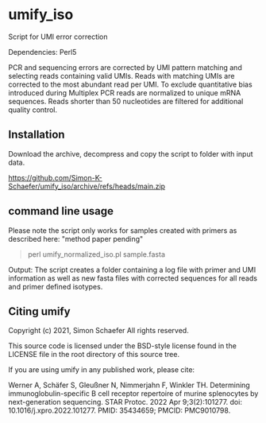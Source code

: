 # umify_iso
Script for UMI error correction

Dependencies: Perl5

PCR and sequencing errors are corrected by UMI pattern matching and selecting reads containing valid UMIs. Reads with matching UMIs are corrected to the most abundant read per UMI. To exclude quantitative bias introduced during Multiplex PCR reads are normalized to unique mRNA sequences. Reads shorter than 50 nucleotides are filtered for additional quality control.

## Installation

Download the archive, decompress and copy the script to folder with input data.

https://github.com/Simon-K-Schaefer/umify_iso/archive/refs/heads/main.zip



## command line usage

Please note the script only works for samples created with primers as described here:
"method paper pending"


>perl umify_normalized_iso.pl sample.fasta


Output: The script creates a folder containing a log file with primer and UMI information as well as new fasta files with corrected sequences for all reads and primer defined isotypes.






## Citing umify

Copyright (c) 2021, Simon Schaefer
All rights reserved.

This source code is licensed under the BSD-style license found in the
LICENSE file in the root directory of this source tree. 

If you are using umify in any published work, please cite:

Werner A, Schäfer S, Gleußner N, Nimmerjahn F, Winkler TH. Determining immunoglobulin-specific B cell receptor repertoire of murine splenocytes by next-generation sequencing. STAR Protoc. 2022 Apr 9;3(2):101277. doi: 10.1016/j.xpro.2022.101277. PMID: 35434659; PMCID: PMC9010798.
